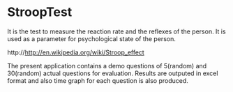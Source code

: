 StroopTest
==========
It is the test to measure the reaction rate and the reflexes of the person.
It is used as a parameter for psychological state of the person.

http://http://en.wikipedia.org/wiki/Stroop_effect

The present application contains a demo questions of 5(random) and 30(random) actual questions for evaluation.
Results are outputed in excel format and also time graph for each question is also produced.
